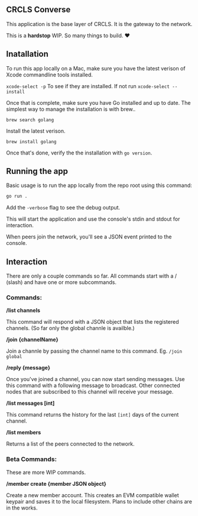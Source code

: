 ## CRCLS Converse

This application is the base layer of CRCLS. It is the gateway to the network.

This is a **hardstop** WIP. So many things to build. ❤️

## Inatallation

To run this app locally on a Mac, make sure you have the latest verison of Xcode commandline tools installed.

`xcode-select -p` To see if they are installed. If not run `xcode-select --install`

Once that is complete, make sure you have Go installed and up to date. The simplest way to manage the installation is with brew..

`brew search golang`

Install the latest verison.

`brew install golang`

Once that's done, verify the the installation with `go version`.

## Running the app

Basic usage is to run the app locally from the repo root using this command:

```bash
go run .
```

Add the `-verbose` flag to see the debug output.

This will start the application and use the console's stdin and stdout for interaction.

When peers join the network, you'll see a JSON event printed to the console.

## Interaction

There are only a couple commands so far. All commands start with a / (slash) and have one or more subcommands.

### Commands:

**/list channels**

This command will respond with a JSON object that lists the registered channels. (So far only the global channle is availble.)

**/join {channelName}**

Join a channle by passing the channel name to this command. Eg. `/join global`

**/reply {message}**

Once you've joined a channel, you can now start sending messages. Use this command with a following message to broadcast. Other connected nodes that are subscribed to this channel will receive your message.

**/list messages [int]**

This command returns the history for the last `[int]` days of the current channel.

**/list members**

Returns a list of the peers connected to the network.

### Beta Commands:

These are more WIP commands.

**/member create {member JSON object}**

Create a new member account. This creates an EVM compatible wallet keypair and saves it to the local filesystem. Plans to include other chains are in the works.
